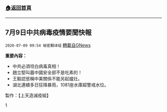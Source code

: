 ###  [:house:返回首頁](https://github.com/ourhimalayas/txt)
---

## 7月9日中共病毒疫情要聞快報
`2020-07-09 09:54 秘密翻译组` [轉載自GNews](https://gnews.org/zh-hant/258552/)

**重要內容：**

- 中共必須坦白病毒真相！
- 趙立堅叫囂中國安全部不是吃素的！
- 王毅認慫稱中美關係不能另起爐灶。
- 湖北連續多日狂降暴雨，1081座水庫超警戒水位。




製作：【上天造滅疫組】

1
